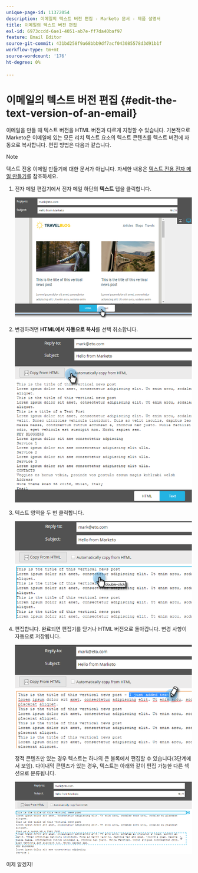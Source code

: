 ```yaml
---
unique-page-id: 11372054
description: 이메일의 텍스트 버전 편집 - Marketo 문서 - 제품 설명서
title: 이메일의 텍스트 버전 편집
exl-id: 6973ccdd-6ae1-4051-ab7e-ff7da40baf97
feature: Email Editor
source-git-commit: 431bd258f9a68bbb9df7acf043085578d3d91b1f
workflow-type: tm+mt
source-wordcount: '176'
ht-degree: 0%

---
```


# 이메일의 텍스트 버전 편집 {#edit-the-text-version-of-an-email}

이메일을 만들 때 텍스트 버전을 HTML 버전과 다르게 지정할 수 있습니다. 기본적으로 Marketo은 이메일에 있는 모든 리치 텍스트 요소의 텍스트 콘텐츠를 텍스트 버전에 자동으로 복사합니다. 편집 방법은 다음과 같습니다.

>[!NOTE]
>
>텍스트 전용 이메일 만들기에 대한 문서가 아닙니다. 자세한 내용은 [텍스트 전용 전자 메일 만들기](/help/marketo/product-docs/email-marketing/general/creating-an-email/create-a-text-only-email.md)를 참조하세요.

1. 전자 메일 편집기에서 전자 메일 하단의 **텍스트** 탭을 클릭합니다.

   ![](assets/one-5.png)

1. 변경하려면 **HTML에서 자동으로 복사**&#x200B;를 선택 취소합니다.

   ![](assets/two-5.png)

1. 텍스트 영역을 두 번 클릭합니다.

   ![](assets/three-4.png)

1. 편집합니다. 완료되면 편집기를 닫거나 HTML 버전으로 돌아갑니다. 변경 사항이 자동으로 저장됩니다.

   ![](assets/four-4.png)

   정적 콘텐츠만 있는 경우 텍스트는 하나의 큰 블록에서 편집할 수 있습니다(3단계에서 보임). 다이내믹 콘텐츠가 있는 경우, 텍스트는 아래와 같이 편집 가능한 다른 섹션으로 분류됩니다.

   ![](assets/five-3.png)

이제 알겠지!
